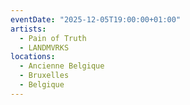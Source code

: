 ```yaml
---
eventDate: "2025-12-05T19:00:00+01:00"
artists:
  - Pain of Truth
  - LANDMVRKS
locations:
  - Ancienne Belgique
  - Bruxelles
  - Belgique
---
```

